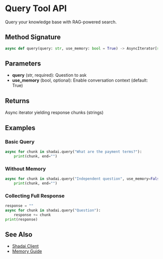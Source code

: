 # Query Tool API

Query your knowledge base with RAG-powered search.

## Method Signature

```python
async def query(query: str, use_memory: bool = True) -> AsyncIterator[str]
```

## Parameters

- **query** (str, required): Question to ask
- **use_memory** (bool, optional): Enable conversation context (default: True)

## Returns

Async iterator yielding response chunks (strings)

## Examples

### Basic Query
```python
async for chunk in shadai.query("What are the payment terms?"):
    print(chunk, end="")
```

### Without Memory
```python
async for chunk in shadai.query("Independent question", use_memory=False):
    print(chunk, end="")
```

### Collecting Full Response
```python
response = ""
async for chunk in shadai.query("Question"):
    response += chunk
print(response)
```

## See Also
- [Shadai Client](shadai-client.md)
- [Memory Guide](../guides/memory-and-context.md)
